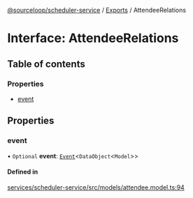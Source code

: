 [@sourceloop/scheduler-service](../README.md) / [Exports](../modules.md) / AttendeeRelations

# Interface: AttendeeRelations

## Table of contents

### Properties

- [event](AttendeeRelations.md#event)

## Properties

### event

• `Optional` **event**: [`Event`](../classes/Event.md)<`DataObject`<`Model`\>\>

#### Defined in

[services/scheduler-service/src/models/attendee.model.ts:94](https://github.com/sourcefuse/loopback4-microservice-catalog/blob/d35fdb3f0/services/scheduler-service/src/models/attendee.model.ts#L94)
